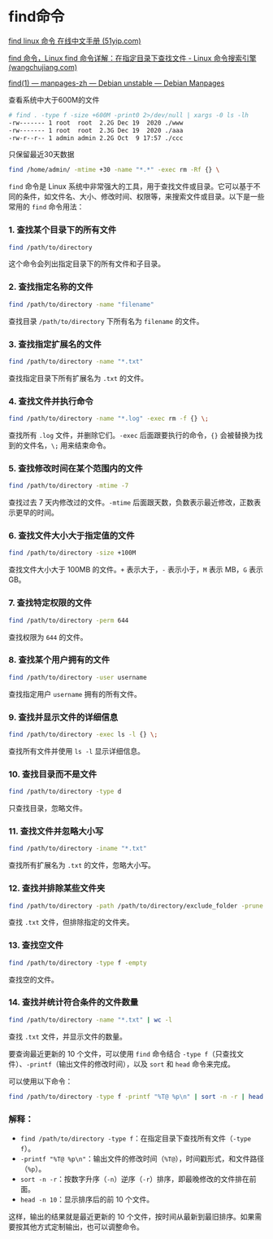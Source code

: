 # find命令

[find linux 命令 在线中文手册 (51yip.com)](http://linux.51yip.com/search/find)

[find 命令，Linux find 命令详解：在指定目录下查找文件 - Linux 命令搜索引擎 (wangchujiang.com)](https://wangchujiang.com/linux-command/c/find.html)

[find(1) — manpages-zh — Debian unstable — Debian Manpages](https://manpages.debian.org/unstable/manpages-zh/find.1.zh_CN.html)





查看系统中大于600M的文件

```bash
# find . -type f -size +600M -print0 2>/dev/null | xargs -0 ls -lh
-rw------- 1 root  root  2.2G Dec 19  2020 ./www
-rw------- 1 root  root  2.3G Dec 19  2020 ./aaa
-rw-r--r-- 1 admin admin 2.2G Oct  9 17:57 ./ccc
```



只保留最近30天数据

```bash
find /home/admin/ -mtime +30 -name "*.*" -exec rm -Rf {} \
```



`find` 命令是 Linux 系统中非常强大的工具，用于查找文件或目录。它可以基于不同的条件，如文件名、大小、修改时间、权限等，来搜索文件或目录。以下是一些常用的 `find` 命令用法：

### 1. 查找某个目录下的所有文件

```bash
find /path/to/directory
```

这个命令会列出指定目录下的所有文件和子目录。

### 2. 查找指定名称的文件

```bash
find /path/to/directory -name "filename"
```

查找目录 `/path/to/directory` 下所有名为 `filename` 的文件。

### 3. 查找指定扩展名的文件

```bash
find /path/to/directory -name "*.txt"
```

查找指定目录下所有扩展名为 `.txt` 的文件。

### 4. 查找文件并执行命令

```bash
find /path/to/directory -name "*.log" -exec rm -f {} \;
```

查找所有 `.log` 文件，并删除它们。`-exec` 后面跟要执行的命令，`{}` 会被替换为找到的文件名，`\;` 用来结束命令。

### 5. 查找修改时间在某个范围内的文件

```bash
find /path/to/directory -mtime -7
```

查找过去 7 天内修改过的文件。`-mtime` 后面跟天数，负数表示最近修改，正数表示更早的时间。

### 6. 查找文件大小大于指定值的文件

```bash
find /path/to/directory -size +100M
```

查找文件大小大于 100MB 的文件。`+` 表示大于，`-` 表示小于，`M` 表示 MB，`G` 表示 GB。

### 7. 查找特定权限的文件

```bash
find /path/to/directory -perm 644
```

查找权限为 `644` 的文件。

### 8. 查找某个用户拥有的文件

```bash
find /path/to/directory -user username
```

查找指定用户 `username` 拥有的所有文件。

### 9. 查找并显示文件的详细信息

```bash
find /path/to/directory -exec ls -l {} \;
```

查找所有文件并使用 `ls -l` 显示详细信息。

### 10. 查找目录而不是文件

```bash
find /path/to/directory -type d
```

只查找目录，忽略文件。

### 11. 查找文件并忽略大小写

```bash
find /path/to/directory -iname "*.txt"
```

查找所有扩展名为 `.txt` 的文件，忽略大小写。

### 12. 查找并排除某些文件夹

```bash
find /path/to/directory -path /path/to/directory/exclude_folder -prune -o -name "*.txt" -print
```

查找 `.txt` 文件，但排除指定的文件夹。

### 13. 查找空文件

```bash
find /path/to/directory -type f -empty
```

查找空的文件。

### 14. 查找并统计符合条件的文件数量

```bash
find /path/to/directory -name "*.txt" | wc -l
```

查找 `.txt` 文件，并显示文件的数量。





要查询最近更新的 10 个文件，可以使用 `find` 命令结合 `-type f`（只查找文件）、`-printf`（输出文件的修改时间），以及 `sort` 和 `head` 命令来完成。

可以使用以下命令：

```bash
find /path/to/directory -type f -printf "%T@ %p\n" | sort -n -r | head -n 10
```

### 解释：

- `find /path/to/directory -type f`：在指定目录下查找所有文件（`-type f`）。
- `-printf "%T@ %p\n"`：输出文件的修改时间（`%T@`），时间戳形式，和文件路径（`%p`）。
- `sort -n -r`：按数字升序（`-n`）逆序（`-r`）排序，即最晚修改的文件排在前面。
- `head -n 10`：显示排序后的前 10 个文件。

这样，输出的结果就是最近更新的 10 个文件，按时间从最新到最旧排序。如果需要按其他方式定制输出，也可以调整命令。
